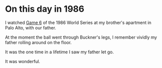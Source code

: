 # On this day in 1986
I watched <a href="https://www.youtube.com/watch?v=rpyJjecJnuI">Game 6</a> of the 1986 World Series at my brother's apartment in Palo Alto, with our father.

At the moment the ball went through Buckner's legs, I remember vividly my father rolling around on the floor.

It was the one time in a lifetime I saw my father let go.

It was wonderful.

